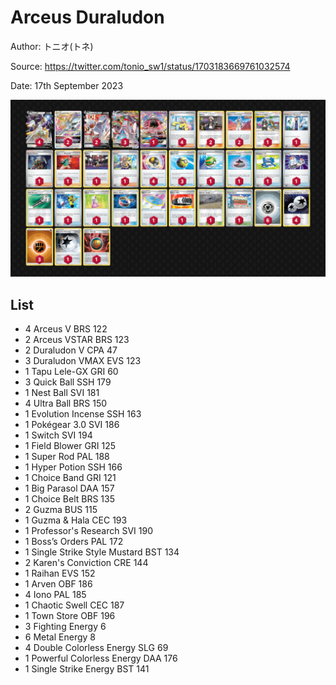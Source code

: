 # Arceus Duraludon

Author: トニオ(トネ)

Source: <https://twitter.com/tonio_sw1/status/1703183669761032574>

Date: 17th September 2023

![decklist](../../images/OBF/Arceus%20Duraludon/1-%20Arceus%20Duraludon.png)

## List

* 4 Arceus V BRS 122
* 2 Arceus VSTAR BRS 123
* 2 Duraludon V CPA 47
* 3 Duraludon VMAX EVS 123
* 1 Tapu Lele-GX GRI 60
* 3 Quick Ball SSH 179
* 1 Nest Ball SVI 181
* 4 Ultra Ball BRS 150
* 1 Evolution Incense SSH 163
* 1 Pokégear 3.0 SVI 186
* 1 Switch SVI 194
* 1 Field Blower GRI 125
* 1 Super Rod PAL 188
* 1 Hyper Potion SSH 166
* 1 Choice Band GRI 121
* 1 Big Parasol DAA 157
* 1 Choice Belt BRS 135
* 2 Guzma BUS 115
* 1 Guzma & Hala CEC 193
* 1 Professor's Research SVI 190
* 1 Boss’s Orders PAL 172
* 1 Single Strike Style Mustard BST 134
* 2 Karen's Conviction CRE 144
* 1 Raihan EVS 152
* 1 Arven OBF 186
* 4 Iono PAL 185
* 1 Chaotic Swell CEC 187
* 1 Town Store OBF 196
* 3 Fighting Energy 6
* 6 Metal Energy 8
* 4 Double Colorless Energy SLG 69
* 1 Powerful Colorless Energy DAA 176
* 1 Single Strike Energy BST 141
